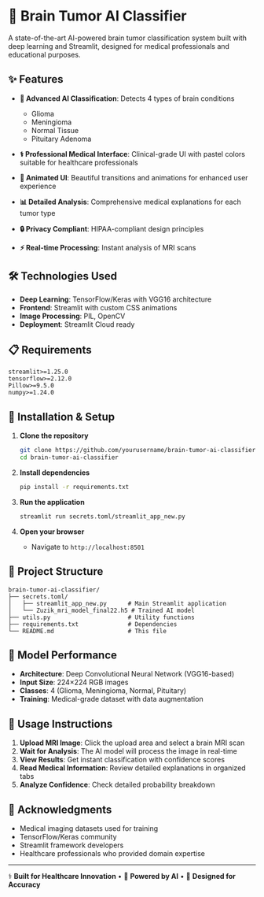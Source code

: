# 🧠 Brain Tumor AI Classifier

A state-of-the-art AI-powered brain tumor classification system built with deep learning and Streamlit, designed for medical professionals and educational purposes.

## ✨ Features

- **🎯 Advanced AI Classification**: Detects 4 types of brain conditions
  - Glioma
  - Meningioma  
  - Normal Tissue
  - Pituitary Adenoma

- **⚕️ Professional Medical Interface**: Clinical-grade UI with pastel colors suitable for healthcare professionals
- **🎨 Animated UI**: Beautiful transitions and animations for enhanced user experience
- **📊 Detailed Analysis**: Comprehensive medical explanations for each tumor type
- **🔒 Privacy Compliant**: HIPAA-compliant design principles
- **⚡ Real-time Processing**: Instant analysis of MRI scans

## 🛠️ Technologies Used

- **Deep Learning**: TensorFlow/Keras with VGG16 architecture
- **Frontend**: Streamlit with custom CSS animations
- **Image Processing**: PIL, OpenCV
- **Deployment**: Streamlit Cloud ready

## 📋 Requirements

```
streamlit>=1.25.0
tensorflow>=2.12.0
Pillow>=9.5.0
numpy>=1.24.0
```

## 🔧 Installation & Setup

1. **Clone the repository**
   ```bash
   git clone https://github.com/yourusername/brain-tumor-ai-classifier.git
   cd brain-tumor-ai-classifier
   ```

2. **Install dependencies**
   ```bash
   pip install -r requirements.txt
   ```

3. **Run the application**
   ```bash
   streamlit run secrets.toml/streamlit_app_new.py
   ```

4. **Open your browser**
   - Navigate to `http://localhost:8501`

## 📁 Project Structure

```
brain-tumor-ai-classifier/
├── secrets.toml/
│   ├── streamlit_app_new.py      # Main Streamlit application
│   └── Zuzik_mri_model_final22.h5 # Trained AI model
├── utils.py                      # Utility functions
├── requirements.txt              # Dependencies
└── README.md                     # This file
```

## 🎯 Model Performance

- **Architecture**: Deep Convolutional Neural Network (VGG16-based)
- **Input Size**: 224×224 RGB images
- **Classes**: 4 (Glioma, Meningioma, Normal, Pituitary)
- **Training**: Medical-grade dataset with data augmentation

## 📖 Usage Instructions

1. **Upload MRI Image**: Click the upload area and select a brain MRI scan
2. **Wait for Analysis**: The AI model will process the image in real-time
3. **View Results**: Get instant classification with confidence scores
4. **Read Medical Information**: Review detailed explanations in organized tabs
5. **Analyze Confidence**: Check detailed probability breakdown



## 🙏 Acknowledgments

- Medical imaging datasets used for training
- TensorFlow/Keras community
- Streamlit framework developers
- Healthcare professionals who provided domain expertise



---


⚕️ **Built for Healthcare Innovation** • 🧠 **Powered by AI** • 🎯 **Designed for Accuracy**




